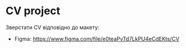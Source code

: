 # CV project

Зверстати СV відповідно до макету:
  - Figma: https://www.figma.com/file/e0teaPvTd7LkPU4eCdEKts/CV
